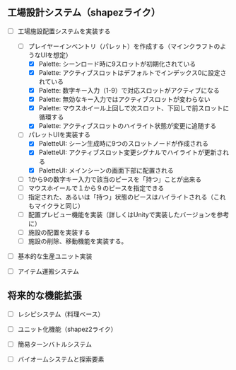 
## 工場設計システム（shapezライク）

- [ ] 工場施設配置システムを実装する
    - [ ] プレイヤーインベントリ（パレット）を作成する（マインクラフトのようなUIを想定）
        - [x] Palette: シーンロード時に9スロットが初期化されている
        - [x] Palette: アクティブスロットはデフォルトでインデックス0に設定されている
        - [x] Palette: 数字キー入力（1-9）で対応スロットがアクティブになる
        - [x] Palette: 無効なキー入力ではアクティブスロットが変わらない
        - [x] Palette: マウスホイール上回しで次スロット、下回しで前スロットに循環する
        - [x] Palette: アクティブスロットのハイライト状態が変更に追随する
    - [ ] パレットUIを実装する
        - [x] PaletteUI: シーン生成時に9つのスロットノードが作成される
        - [x] PaletteUI: アクティブスロット変更シグナルでハイライトが更新される
        - [x] PaletteUI: メインシーンの画面下部に配置される
    - [ ] 1から9の数字キー入力で該当のピースを「持つ」ことが出来る
    - [ ] マウスホイールで１から９のピースを指定できる
    - [ ] 指定された、あるいは「持つ」状態のピースはハイライトされる（これもマイクラと同じ）
    - [ ] 配置プレビュー機能を実装（詳しくはUnityで実装したバージョンを参考に）
    - [ ] 施設の配置を実装する
    - [ ] 施設の削除、移動機能を実装する。

- [ ] 基本的な生産ユニット実装


- [ ] アイテム運搬システム



## 将来的な機能拡張
- [ ] レシピシステム（料理ベース）
- [ ] ユニット化機能（shapez2ライク）
- [ ] 簡易ターンバトルシステム
- [ ] バイオームシステムと探索要素
  
